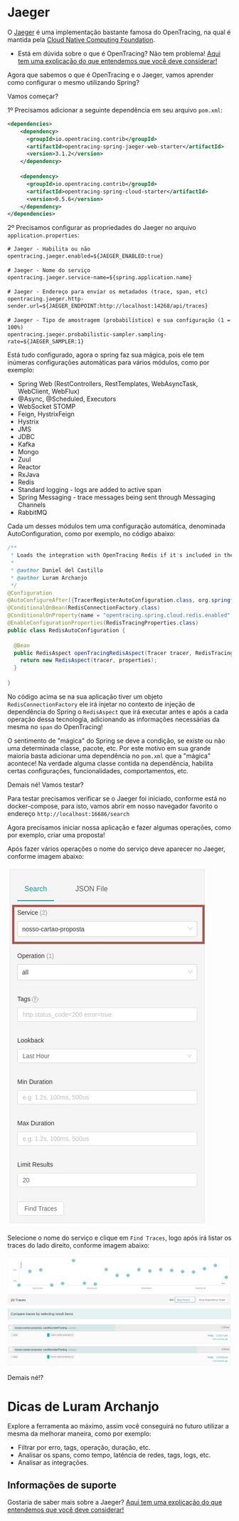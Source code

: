 # Jaeger

O [Jaeger](https://www.jaegertracing.io/) é uma implementação bastante famosa do OpenTracing, na qual é mantida pela [Cloud Native Computing Foundation](https://www.cncf.io/).

   * Está em dúvida sobre o que é OpenTracing? Não tem problema! [Aqui tem uma explicação do que entendemos que você deve considerar!](../informacao_procedural/open-tracing.md)
   
Agora que sabemos o que é OpenTracing e o Jaeger, vamos aprender como configurar o mesmo utilizando Spring?

Vamos começar?

1º Precisamos adicionar a seguinte dependência em seu arquivo `pom.xml`:

```xml
<dependencies>
	<dependency>
      <groupId>io.opentracing.contrib</groupId>
      <artifactId>opentracing-spring-jaeger-web-starter</artifactId>
      <version>3.1.2</version>
    </dependency>
    
    <dependency>
      <groupId>io.opentracing.contrib</groupId>
      <artifactId>opentracing-spring-cloud-starter</artifactId>
      <version>0.5.6</version>
    </dependency>
</dependencies>
```

2º Precisamos configurar as propriedades do Jaeger no arquivo `application.properties`:

```properties
# Jaeger - Habilita ou não
opentracing.jaeger.enabled=${JAEGER_ENABLED:true}

# Jaeger - Nome do serviço
opentracing.jaeger.service-name=${spring.application.name}

# Jaeger - Endereço para enviar os metadados (trace, span, etc)
opentracing.jaeger.http-sender.url=${JAEGER_ENDPOINT:http://localhost:14268/api/traces}

# Jaeger - Tipo de amostragem (probabilístico) e sua configuração (1 = 100%)
opentracing.jaeger.probabilistic-sampler.sampling-rate=${JAEGER_SAMPLER:1}
```

Está tudo configurado, agora o spring faz sua mágica, pois ele tem inúmeras configurações automáticas para vários módulos, 
como por exemplo:

- Spring Web (RestControllers, RestTemplates, WebAsyncTask, WebClient, WebFlux)
- @Async, @Scheduled, Executors
- WebSocket STOMP
- Feign, HystrixFeign
- Hystrix
- JMS
- JDBC
- Kafka
- Mongo
- Zuul
- Reactor
- RxJava
- Redis
- Standard logging - logs are added to active span
- Spring Messaging - trace messages being sent through Messaging Channels
- RabbitMQ

Cada um desses módulos tem uma configuração automática, denominada AutoConfiguration, como por exemplo, no código abaixo:

```java
/**
 * Loads the integration with OpenTracing Redis if it's included in the classpath.
 *
 * @author Daniel del Castillo
 * @author Luram Archanjo
 */
@Configuration
@AutoConfigureAfter({TracerRegisterAutoConfiguration.class, org.springframework.boot.autoconfigure.data.redis.RedisAutoConfiguration.class})
@ConditionalOnBean(RedisConnectionFactory.class)
@ConditionalOnProperty(name = "opentracing.spring.cloud.redis.enabled", havingValue = "true", matchIfMissing = true)
@EnableConfigurationProperties(RedisTracingProperties.class)
public class RedisAutoConfiguration {

  @Bean
  public RedisAspect openTracingRedisAspect(Tracer tracer, RedisTracingProperties properties) {
    return new RedisAspect(tracer, properties);
  }

}
```

No código acima se na sua aplicação tiver um objeto `RedisConnectionFactory` ele irá injetar no contexto de injeção de 
dependência do Spring o `RedisAspect` que irá executar antes e após a cada operação dessa tecnologia, adicionando as 
informações necessárias da mesma no `span` do OpenTracing!

O sentimento de "mágica" do Spring se deve a condição, se existe ou não uma determinada classe, pacote, etc. Por este 
motivo em sua grande maioria basta adicionar uma dependência no `pom.xml` que a "mágica" acontece! Na verdade alguma 
classe contida na dependência, habilita certas configurações, funcionalidades, comportamentos, etc.

Demais né! Vamos testar?

Para testar precisamos verificar se o Jaeger foi iniciado, conforme está no docker-compose, para isto, vamos abrir em 
nosso navegador favorito o endereço `http://localhost:16686/search`

Agora precisamos iniciar nossa aplicação e fazer algumas operações, como por exemplo, criar uma proposta!

Após fazer vários operações o nome do serviço deve aparecer no Jaeger, conforme imagem abaixo:

![alt text](../images/open-tracing-004.png "OpenTracing")

Selecione o nome do serviço e clique em `Find Traces`, logo após irá listar os traces do lado direito, conforme imagem 
abaixo:

![alt text](../images/open-tracing-005.png "OpenTracing")

Demais né!?

# Dicas de Luram Archanjo

Explore a ferramenta ao máximo, assim você conseguirá no futuro utilizar a mesma da melhorar maneira, como por exemplo:

- Filtrar por erro, tags, operação, duração, etc.
- Analisar os spans, como tempo, latência de redes, tags, logs, etc.
- Analisar as integrações.

## Informações de suporte

Gostaria de saber mais sobre a Jaeger? [Aqui tem uma explicação do que entendemos que você deve considerar!](https://www.jaegertracing.io/docs/1.18/#about)